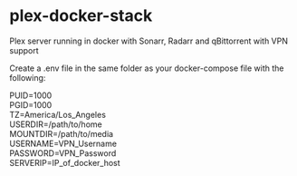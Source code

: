# plex-docker-stack
Plex server running in docker with Sonarr, Radarr and qBittorrent with VPN support 

Create a .env file in the same folder as your docker-compose file with the following:

PUID=1000  
PGID=1000  
TZ=America/Los_Angeles  
USERDIR=/path/to/home  
MOUNTDIR=/path/to/media  
USERNAME=VPN_Username  
PASSWORD=VPN_Password  
SERVERIP=IP_of_docker_host
